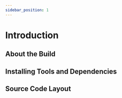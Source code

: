 ```yaml
---
sidebar_position: 1
---
```


# Introduction 

## About the Build

## Installing Tools and Dependencies

## Source Code Layout
